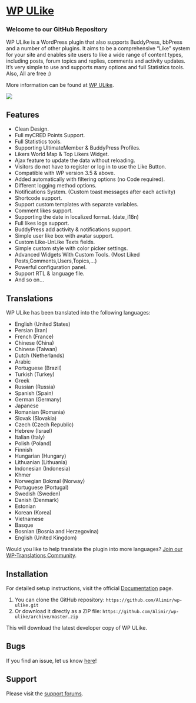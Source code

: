 # [WP ULike](https://wordpress.org/plugins/wp-ulike/) #

### Welcome to our GitHub Repository

WP ULike is a WordPress plugin that also supports BuddyPress, bbPress and a number of other plugins. It aims to be a comprehensive “Like” system for your site and enables site users to like a wide range of content types, including posts, forum topics and replies, comments and activity updates. It’s very simple to use and supports many options and full Statistics tools. Also, All are free :)

More information can be found at [WP ULike](http://preview.alimir.ir/developer/wp-ulike/).

<a href="https://wordpress.org/plugins/wp-ulike/"><img src="http://preview.alimir.ir/wp-content/uploads/wp-ulike-created-banner.png"></a>

## Features
*   Clean Design.
*   Full myCRED Points Support.
*   Full Statistics tools.
*   Supporting UltimateMember & BuddyPress Profiles.
*   Likers World Map & Top Likers Widget.
*   Ajax feature to update the data without reloading.
*   Visitors do not have to register or log in to use the Like Button.
*   Compatible with WP version 3.5 & above.
*   Added automatically with filtering options (no Code required).
*   Different logging method options.
*   Notifications System. (Custom toast messages after each activity)
*   Shortcode support.
*   Support custom templates with separate variables.
*   Comment likes support.
*   Supporting the date in localized format. (date_i18n)
*   Full likes logs support.
*   BuddyPress add activity & notifications support.
*   Simple user like box with avatar support.
*   Custom Like-UnLike Texts fields.
*   Simple custom style with color picker settings.
*   Advanced Widgets With Custom Tools. (Most Liked Posts,Comments,Users,Topics,…)
*   Powerful configuration panel.
*   Support RTL & language file.
*   And so on…


## Translations
WP ULike has been translated into the following languages:

*   English (United States)
*   Persian (Iran)
*   French (France)
*   Chinese (China)
*   Chinese (Taiwan)
*   Dutch (Netherlands) 
*   Arabic
*   Portuguese (Brazil)
*   Turkish (Turkey)
*   Greek
*   Russian (Russia)
*   Spanish (Spain)
*   German (Germany)
*   Japanese
*   Romanian (Romania)
*   Slovak (Slovakia)
*   Czech (Czech Republic)
*   Hebrew (Israel)
*   Italian (Italy)
*   Polish (Poland)
*   Finnish
*   Hungarian (Hungary)
*   Lithuanian (Lithuania)
*   Indonesian (Indonesia)
*   Khmer
*   Norwegian Bokmal (Norway)
*   Portuguese (Portugal)
*   Swedish (Sweden)
*   Danish (Denmark)
*   Estonian
*   Korean (Korea)
*   Vietnamese
*   Basque
*   Bosnian (Bosnia and Herzegovina)
*   English (United Kingdom)

Would you like to help translate the plugin into more languages? [Join our WP-Translations Community](https://www.transifex.com/projects/p/wp-ulike/).

## Installation ##

For detailed setup instructions, visit the official [Documentation](https://wordpress.org/plugins/wp-ulike/installation/) page.

1. You can clone the GitHub repository: `https://github.com/Alimir/wp-ulike.git`
2. Or download it directly as a ZIP file: `https://github.com/Alimir/wp-ulike/archive/master.zip`

This will download the latest developer copy of WP ULike.

## Bugs ##
If you find an issue, let us know [here](https://github.com/Alimir/wp-ulike/issues?state=open)!

## Support ##
Please visit the [support forums](https://wordpress.org/support/plugin/wp-ulike).
